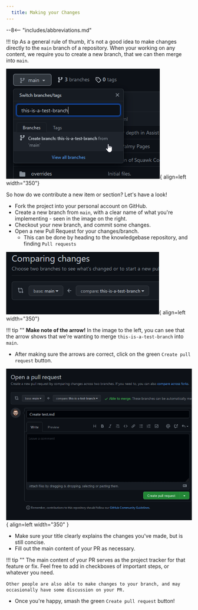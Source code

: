 ```yaml
---
  title: Making your Changes
---
```


--8<-- "includes/abbreviations.md"

!!! tip
    As a general rule of thumb, it's not a good idea to make changes directly to the `main` branch of a repository. When your working on any content, we require you to create a new branch, that we can then merge into `main`.

![Create a branch](assets/create-branch.png){ align=left width="350"}


So how do we contribute a new item or section? Let's have a look!

- Fork the project into your personal account on GitHub.
- Create a new branch from `main`, with a clear name of what you're implementing - seen in the image on the right.
- Checkout your new branch, and commit some changes.
- Open a new Pull Request for your changes/branch. 
    - This can be done by heading to the knowledgebase repository, and finding `Pull requests`

![Pull Request](assets/pull-request.png){ align=left width="350"}

!!! tip ""
    **Make note of the arrow!** In the image to the left, you can see that the arrow shows that we're wanting to merge `this-is-a-test-branch` into `main`.

- After making sure the arrows are correct, click on the green `Create pull request` button.

![PR Overview](assets/pr-overview.png){ align=left width="350" }

- Make sure your title clearly explains the changes you've made, but is still concise.
- Fill out the main content of your PR as necessary. 


!!! tip ""
    The main content of your PR serves as the project tracker for that feature or fix. Feel free to add in checkboxes of important steps, or whatever you need.
    
    Other people are also able to make changes to your branch, and may occasionally have some discussion on your PR.

- Once you're happy, smash the green `Create pull request` button!